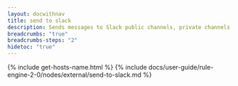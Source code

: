```yaml
---
layout: docwithnav
title: send to slack
description: Sends messages to Slack public channels, private channels, or direct messages via Slack API.
breadcrumbs: "true"
breadcrumbs-steps: "2"
hidetoc: "true"
---
```


{% include get-hosts-name.html %}
{% include docs/user-guide/rule-engine-2-0/nodes/external/send-to-slack.md %}
